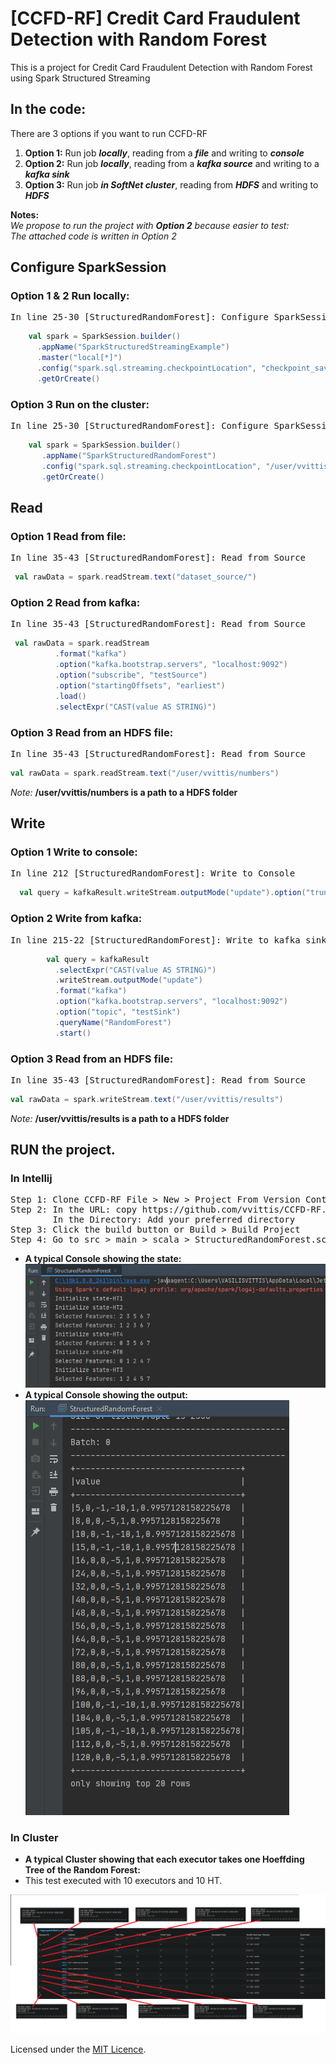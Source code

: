 # [CCFD-RF] Credit Card Fraudulent Detection with Random Forest

This is a project for Credit Card Fraudulent Detection with Random Forest using Spark Structured Streaming

## In the code:
There are 3 options if you want to run CCFD-RF 
1. **Option 1:** Run job  _**locally**_, reading from a _**file**_ and writing to  _**console**_
2. **Option 2:** Run job  _**locally**_, reading from a  _**kafka source**_ and writing to a  _**kafka sink**_
3. **Option 3:** Run job  _**in SoftNet cluster**_, reading from  _**HDFS**_ and writing to  _**HDFS**_

**Notes:** <br>
_We propose to run the project with _**Option 2**_ because easier to test:_ <br>
_The attached code is written in Option 2_

## Configure SparkSession
### Option 1 & 2 Run locally:
<pre>
In line 25-30 [StructuredRandomForest]: Configure SparkSession variable
</pre>
```scala
    val spark = SparkSession.builder()
      .appName("SparkStructuredStreamingExample")
      .master("local[*]")
      .config("spark.sql.streaming.checkpointLocation", "checkpoint_saves/")
      .getOrCreate()
```
### Option 3 Run on the cluster:
<pre>
In line 25-30 [StructuredRandomForest]: Configure SparkSession variable
</pre>
```scala
    val spark = SparkSession.builder()
       .appName("SparkStructuredRandomForest")
       .config("spark.sql.streaming.checkpointLocation", "/user/vvittis")
       .getOrCreate()
```
## Read
### Option 1 Read from file:
<pre>
In line 35-43 [StructuredRandomForest]: Read from Source
</pre>
```scala
 val rawData = spark.readStream.text("dataset_source/")
```
### Option 2 Read from kafka:
<pre>
In line 35-43 [StructuredRandomForest]: Read from Source
</pre>
```scala
 val rawData = spark.readStream
          .format("kafka")
          .option("kafka.bootstrap.servers", "localhost:9092")
          .option("subscribe", "testSource")
          .option("startingOffsets", "earliest")
          .load()
          .selectExpr("CAST(value AS STRING)")
```
### Option 3 Read from an HDFS file:
<pre>
In line 35-43 [StructuredRandomForest]: Read from Source
</pre>
```scala
val rawData = spark.readStream.text("/user/vvittis/numbers")
```
_Note:_ **/user/vvittis/numbers is a path to a HDFS folder**

## Write
### Option 1 Write to console:
<pre>
In line 212 [StructuredRandomForest]: Write to Console
</pre>
```scala
  val query = kafkaResult.writeStream.outputMode("update").option("truncate", "false").format("console").queryName("TestStatefulOperator").start()
```
### Option 2 Write from kafka:
<pre>
In line 215-22 [StructuredRandomForest]: Write to kafka sink
</pre>
```scala
        val query = kafkaResult
          .selectExpr("CAST(value AS STRING)")
          .writeStream.outputMode("update")
          .format("kafka")
          .option("kafka.bootstrap.servers", "localhost:9092")
          .option("topic", "testSink")
          .queryName("RandomForest")
          .start()
```
### Option 3 Read from an HDFS file:
<pre>
In line 35-43 [StructuredRandomForest]: Read from Source
</pre>
```scala
val rawData = spark.writeStream.text("/user/vvittis/results")
```
_Note:_ **/user/vvittis/results is a path to a HDFS folder**
## RUN the project. 
### In Intellij 
<pre>
Step 1: Clone CCFD-RF File > New > Project From Version Control... 
Step 2: In the URL: copy https://github.com/vvittis/CCFD-RF.git 
        In the Directory: Add your preferred directory
Step 3: Click the build button or Build > Build Project
Step 4: Go to src > main > scala > StructuredRandomForest.scala and click Run
</pre>
* **A typical Console showing the state:**
![alt text](images_readme/Job1_locally_run_showing_init_trees.JPG)
* **A typical Console showing the output:**
![alt text](images_readme/Job1_locally_run_showing_some_typical_results.PNG)


### In Cluster 
* **A typical Cluster showing that each executor takes one Hoeffding Tree of the Random Forest:**
* This test executed with 10 executors and 10 HT.

![alt text](images_readme/cluster.PNG)
 
Licensed under the [MIT Licence](LICENSE).

